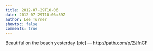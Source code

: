 ```yaml
---
title: 2012-07-29T10-06
date: 2012-07-29T10:06:59Z
author: Lee Turner
showtoc: false
comments: true
---
```


Beautiful on the beach yesterday [pic] — http://path.com/p/2JfnCF


